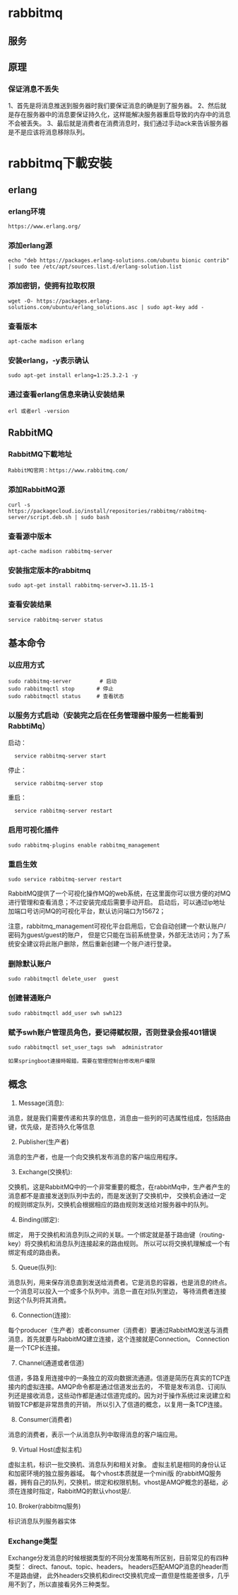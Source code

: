 # rabbitmq
## 服务



## 原理

 ### 保证消息不丢失
 1、首先是将消息推送到服务器时我们要保证消息的确是到了服务器。
 2、然后就是存在服务器中的消息要保证持久化，这样能解决服务器重启导致的内存中的消息不会被丢失。
 3、最后就是消费者在消费消息时，我们通过手动ack来告诉服务器是不是应该将消息移除队列。

# rabbitmq下載安裝

 ## erlang
 
 ### erlang环境
    
    https://www.erlang.org/

 ### 添加erlang源
 
    echo "deb https://packages.erlang-solutions.com/ubuntu bionic contrib" | sudo tee /etc/apt/sources.list.d/erlang-solution.list
 
 ### 添加密钥，使拥有拉取权限
  
    wget -O- https://packages.erlang-solutions.com/ubuntu/erlang_solutions.asc | sudo apt-key add -
 
 ### 查看版本
  
    apt-cache madison erlang

 ### 安装erlang，-y表示确认
    
    sudo apt-get install erlang=1:25.3.2-1 -y

 ### 通过查看erlang信息来确认安装结果
 
    erl 或者erl -version
    
 ## RabbitMQ

 ### RabbitMQ下載地址
 
    RabbitMQ官网：https://www.rabbitmq.com/

 ### 添加RabbitMQ源
    
    curl -s https://packagecloud.io/install/repositories/rabbitmq/rabbitmq-server/script.deb.sh | sudo bash
 
 ### 查看源中版本
 
    apt-cache madison rabbitmq-server

 ###  安装指定版本的rabbitmq

    sudo apt-get install rabbitmq-server=3.11.15-1

 ### 查看安装结果

    service rabbitmq-server status

 ## 基本命令
  ### 以应用方式
    sudo rabbitmq-server         # 启动
    sudo rabbitmqctl stop       # 停止
    sudo rabbitmqctl status     # 查看状态
 ### 以服务方式启动（安装完之后在任务管理器中服务一栏能看到RabbtiMq）
  启动：

      service rabbitmq-server start
  停止：
  
      service rabbitmq-server stop
  重启：
  
      service rabbitmq-server restart

  ### 启用可视化插件

    sudo rabbitmq-plugins enable rabbitmq_management   

  ### 重启生效
    
    sudo service rabbitmq-server restart    

   RabbitMQ提供了一个可视化操作MQ的web系统，在这里面你可以很方便的对MQ进行管理和查看消息；不过安装完成后需要手动开启。
   启动后，可以通过ip地址加端口号访问MQ的可视化平台，默认访问端口为15672；

   注意，rabbitmq_management可视化平台启用后，它会自动创建一个默认账户/密码为guest/guest的账户，
   但是它只能在当前系统登录，外部无法访问；为了系统安全建议将此账户删除，然后重新创建一个账户进行登录。

  ### 删除默认账户

    sudo rabbitmqctl delete_user  guest
    
  ### 创建普通账户

    sudo rabbitmqctl add_user swh swh123
    
  ### 赋予swh账户管理员角色，要记得赋权限，否则登录会报401错误
    
    sudo rabbitmqctl set_user_tags swh  administrator
    
    如果springboot連接時報錯，需要在管理控制台修改用戶權限
  

## 概念
 1. Message(消息):

  消息，就是我们需要传递和共享的信息，消息由一些列的可选属性组成，包括路由键，优先级，是否持久化等信息

 2. Publisher(生产者)

  消息的生产者，也是一个向交换机发布消息的客户端应用程序。

 3. Exchange(交换机):

  交换机，这是RabbitMQ中的一个非常重要的概念，在rabbitMq中，生产者产生的消息都不是直接发送到队列中去的，而是发送到了交换机中，
  交换机会通过一定的规则绑定队列，交换机会根据相应的路由规则发送给对服务器中的队列。

 4. Binding(绑定):

  绑定， 用于交换机和消息列队之间的关联。一个绑定就是基于路由键（routing-key）将交换机和消息队列连接起来的路由规则。
  所以可以将交换机理解成一个有绑定有成的路由表。

 5. Queue(队列):

  消息队列，用来保存消息直到发送给消费者。它是消息的容器，也是消息的终点。一个消息可以投入一个或多个队列中。消息一直在对队列里边，
  等待消费者连接到这个队列将其消费。

 6. Connection(连接):

  每个producer（生产者）或者consumer（消费者）要通过RabbitMQ发送与消费消息，首先就要与RabbitMQ建立连接，这个连接就是Connection。
  Connection是一个TCP长连接。

 7. Channel(通道或者信道)

  信道，多路复用连接中的一条独立的双向数据流通道。信道是简历在真实的TCP连接内的虚拟连接。AMQP命令都是通过信道发出去的，
  不管是发布消息、订阅队列还是接收消息，这些动作都是通过信道完成的。因为对于操作系统过来说建立和销毁TCP都是非常昂贵的开销，
  所以引入了信道的概念，以复用一条TCP连接。

 8. Consumer(消费者)

  消息的消费者，表示一个从消息队列中取得消息的客户端应用。

 9. Virtual Host(虚拟主机)

  虚拟主机，标识一批交换机、消息队列和相关对象。 虚拟主机是相同的身份认证和加密环境的独立服务器域。 每个vhost本质就是一个mini版
  的rabbitMQ服务器，拥有自己的队列，交换机，绑定和权限机制。vhost是AMQP概念的基础，必须在连接时指定，RabbitMQ的默认vhost是/.

 10. Broker(rabbitmq服务)

  标识消息队列服务器实体
  
 ### Exchange类型
 
  Exchange分发消息的时候根据类型的不同分发策略有所区别，目前常见的有四种类型：
  direct、fanout、topic、headers。 headers匹配AMQP消息的header而不是路由键，
  此外headers交换机和direct交换机完成一直但是性能差很多，几乎用不到了，所以直接看另外三种类型。
